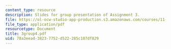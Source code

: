```yaml
---
content_type: resource
description: Slides for group presentation of Assignment 3.
file: https://ol-ocw-studio-app-production.s3.amazonaws.com/courses/11-946j-beijing-urban-design-studio-summer-2004/78a3eead38237752d522285c107df829_3group4.pdf
file_type: application/pdf
resourcetype: Document
title: 3group4.pdf
uid: 78a3eead-3823-7752-d522-285c107df829
---
```

